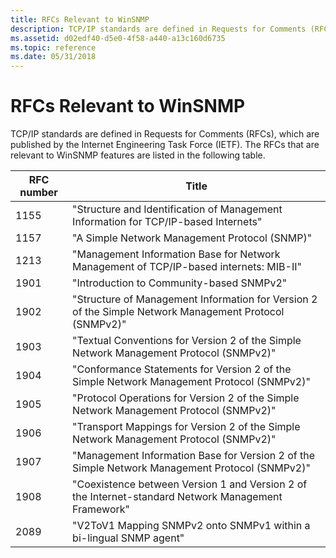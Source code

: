 ```yaml
---
title: RFCs Relevant to WinSNMP
description: TCP/IP standards are defined in Requests for Comments (RFCs), which are published by the Internet Engineering Task Force (IETF). The RFCs that are relevant to WinSNMP features are listed in the following table.
ms.assetid: d02edf40-d5e0-4f58-a440-a13c160d6735
ms.topic: reference
ms.date: 05/31/2018
---
```


# RFCs Relevant to WinSNMP

TCP/IP standards are defined in Requests for Comments (RFCs), which are published by the Internet Engineering Task Force (IETF). The RFCs that are relevant to WinSNMP features are listed in the following table.



| RFC number | Title                                                                                                  |
|------------|--------------------------------------------------------------------------------------------------------|
| 1155       | "Structure and Identification of Management Information for TCP/IP-based Internets"                    |
| 1157       | "A Simple Network Management Protocol (SNMP)"                                                          |
| 1213       | "Management Information Base for Network Management of TCP/IP-based internets: MIB-II"                 |
| 1901       | "Introduction to Community-based SNMPv2"                                                               |
| 1902       | "Structure of Management Information for Version 2 of the Simple Network Management Protocol (SNMPv2)" |
| 1903       | "Textual Conventions for Version 2 of the Simple Network Management Protocol (SNMPv2)"                 |
| 1904       | "Conformance Statements for Version 2 of the Simple Network Management Protocol (SNMPv2)"              |
| 1905       | "Protocol Operations for Version 2 of the Simple Network Management Protocol (SNMPv2)"                 |
| 1906       | "Transport Mappings for Version 2 of the Simple Network Management Protocol (SNMPv2)"                  |
| 1907       | "Management Information Base for Version 2 of the Simple Network Management Protocol (SNMPv2)"         |
| 1908       | "Coexistence between Version 1 and Version 2 of the Internet-standard Network Management Framework"    |
| 2089       | "V2ToV1 Mapping SNMPv2 onto SNMPv1 within a bi-lingual SNMP agent"                                     |



 

 

 




